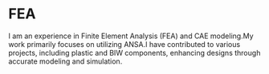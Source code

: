 # FEA
I am an experience in Finite Element Analysis (FEA) and CAE modeling.My work primarily focuses on utilizing ANSA.I have contributed to various projects, including plastic and BIW components, enhancing designs through accurate modeling and simulation.
